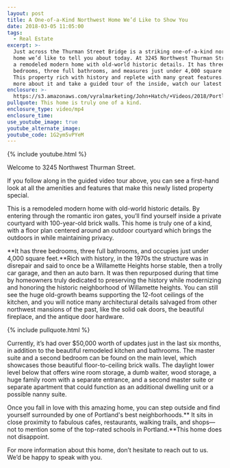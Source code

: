 ```yaml
---
layout: post
title: A One-of-a-Kind Northwest Home We’d Like to Show You
date: 2018-03-05 11:05:00
tags:
  - Real Estate
excerpt: >-
  Just across the Thurman Street Bridge is a striking one-of-a-kind northwest
  home we’d like to tell you about today. At 3245 Northwest Thurman Street lies
  a remodeled modern home with old-world historic details. It has three
  bedrooms, three full bathrooms, and measures just under 4,000 square feet.
  This property rich with history and replete with many great features. To learn
  more about it and take a guided tour of the inside, watch our latest video.
enclosure: >-
  https://s3.amazonaws.com/vyralmarketing/John+Hatch/+Videos/2018/Portland+Real+Estate+Agent-+A+One-of-a-Kind+Northwest+Home+Wed+Like+to+Show+You.mp4
pullquote: This home is truly one of a kind.
enclosure_type: video/mp4
enclosure_time:
use_youtube_image: true
youtube_alternate_image:
youtube_code: 1G2ym5vPYeM
---
```


{% include youtube.html %}

Welcome to 3245 Northwest Thurman Street.

If you follow along in the guided video tour above, you can see a first-hand look at all the amenities and features that make this newly listed property special.

This is a remodeled modern home with old-world historic details. By entering through the romantic iron gates, you’ll find yourself inside a private courtyard with 100-year-old brick walls. This home is truly one of a kind, with a floor plan centered around an outdoor courtyard which brings the outdoors in while maintaining privacy.

**It has three bedrooms, three full bathrooms, and occupies just under 4,000 square feet.**Rich with history, in the 1970s the structure was in disrepair and said to once be a Willamette Heights horse stable, then a trolly car garage, and then an auto barn. It was then repurposed during that time by homeowners truly dedicated to preserving the history while modernizing and honoring the historic neighborhood of Willamette heights. You can still see the huge old-growth beams supporting the 12-foot ceilings of the kitchen, and you will notice many architectural details salvaged from other northwest mansions of the past, like the solid oak doors, the beautiful fireplace, and the antique door hardware.

{% include pullquote.html %}

Currently, it’s had over $50,000 worth of updates just in the last six months, in addition to the beautiful remodeled kitchen and bathrooms. The master suite and a second bedroom can be found on the main level, which showcases those beautiful floor-to-ceiling brick walls. The daylight lower level below that offers wine room storage, a dumb waiter, wood storage, a huge family room with a separate entrance, and a second master suite or separate apartment that could function as an additional dwelling unit or a possible nanny suite.

Once you fall in love with this amazing home, you can step outside and find yourself surrounded by one of Portland's best neighborhoods.\*\* It sits in close proximity to fabulous cafes, restaurants, walking trails, and shops—not to mention some of the top-rated schools in Portland.\*\*This home does not disappoint.

For more information about this home, don’t hesitate to reach out to us. We’d be happy to speak with you.